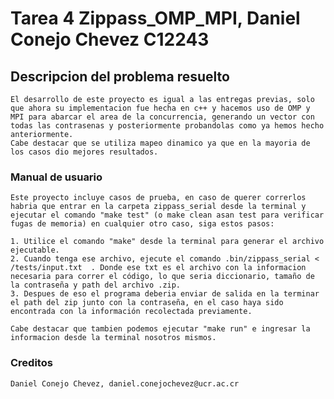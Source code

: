 # Tarea 4 Zippass_OMP_MPI, Daniel Conejo Chevez C12243

## Descripcion del problema resuelto
    El desarrollo de este proyecto es igual a las entregas previas, solo que ahora su implementacion fue hecha en c++ y hacemos uso de OMP y MPI para abarcar el area de la concurrencia, generando un vector con todas las contrasenas y posteriormente probandolas como ya hemos hecho anteriormente.
    Cabe destacar que se utiliza mapeo dinamico ya que en la mayoria de los casos dio mejores resultados.

### Manual de usuario
    Este proyecto incluye casos de prueba, en caso de querer correrlos habria que entrar en la carpeta zippass_serial desde la terminal y ejecutar el comando "make test" (o make clean asan test para verificar fugas de memoria) en cualquier otro caso, siga estos pasos:

    1. Utilice el comando "make" desde la terminal para generar el archivo ejecutable.
    2. Cuando tenga ese archivo, ejecute el comando .bin/zippass_serial < /tests/input.txt  . Donde ese txt es el archivo con la informacion necesaria para correr el código, lo que seria diccionario, tamaño de la contraseña y path del archivo .zip.
    3. Despues de eso el programa deberia enviar de salida en la terminar el path del zip junto con la contraseña, en el caso haya sido encontrada con la información recolectada previamente.

    Cabe destacar que tambien podemos ejecutar "make run" e ingresar la informacion desde la terminal nosotros mismos.

### Creditos

    Daniel Conejo Chevez, daniel.conejochevez@ucr.ac.cr



